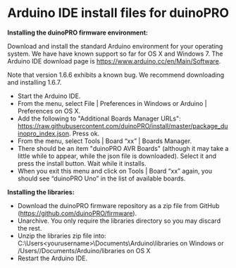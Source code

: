 # **Arduino IDE install files for duinoPRO**

**Installing the duinoPRO firmware environment:**

Download and install the standard Arduino environment for your operating system. We have have known support so far for OS X and Windows 7.  The Arduino IDE download page is https://www.arduino.cc/en/Main/Software.  

Note that version 1.6.6 exhibits a known bug.  We recommend downloading and installing 1.6.7.
 
- Start the Arduino IDE.
- From the menu, select File | Preferences in Windows or Arduino | Preferences on OS X.
- Add the following to "Additional Boards Manager URLs": https://raw.githubusercontent.com/duinoPRO/install/master/package_duinopro_index.json.  Press ok.
- From the menu, select Tools | Board “xx” | Boards Manager.
- There should be an item "duinoPRO AVR Boards" (although it may take a little while to appear, while the json file is downloaded).  Select it and press the install button.  Wait while it installs.
- When you exit this menu and click on Tools | Board “xx” again, you should see “duinoPRO Uno” in the list of available boards.

**Installing the libraries:**
- Download the duinoPRO firmware repository as a zip file from GitHub (https://github.com/duinoPRO/firmware).
- Unarchive.  You only require the libraries directory so you may discard the rest.
- Unzip the libraries zip file into: 
C:\Users\<yourusername>\Documents\Arduino\libraries on Windows
or
/Users/<yourusername>/Documents/Arduino/libraries on OS X
- Restart the Arduino IDE.  

